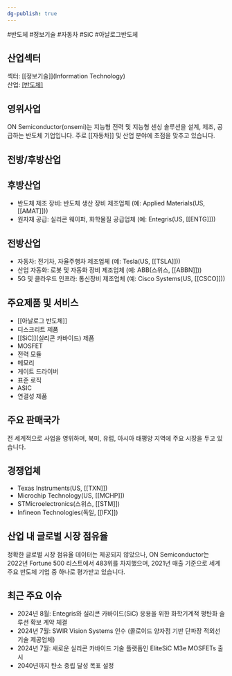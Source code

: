 ```yaml
---
dg-publish: true
---
```

#반도체  #정보기술 #자동차 #SiC #아날로그반도체


## 산업섹터

섹터: [[정보기술]](Information Technology)  
산업: [[반도체]](Semiconductors)

## 영위사업

ON Semiconductor(onsemi)는 지능형 전력 및 지능형 센싱 솔루션을 설계, 제조, 공급하는 반도체 기업입니다. 주로 [[자동차]] 및 산업 분야에 초점을 맞추고 있습니다.

## 전방/후방산업

## 후방산업

- 반도체 제조 장비: 반도체 생산 장비 제조업체 (예: Applied Materials(US, [[AMAT]]))
- 원자재 공급: 실리콘 웨이퍼, 화학물질 공급업체 (예: Entegris(US, [[ENTG]]))

## 전방산업

- 자동차: 전기차, 자율주행차 제조업체 (예: Tesla(US, [[TSLA]]))
- 산업 자동화: 로봇 및 자동화 장비 제조업체 (예: ABB(스위스, [[ABBN]]))
- 5G 및 클라우드 인프라: 통신장비 제조업체 (예: Cisco Systems(US, [[CSCO]]))

## 주요제품 및 서비스

- [[아날로그 반도체]]
- 디스크리트 제품
- [[SiC]](실리콘 카바이드) 제품
- MOSFET
- 전력 모듈
- 메모리
- 게이트 드라이버
- 표준 로직
- ASIC
- 연결성 제품

## 주요 판매국가

전 세계적으로 사업을 영위하며, 북미, 유럽, 아시아 태평양 지역에 주요 시장을 두고 있습니다.

## 경쟁업체

- Texas Instruments(US, [[TXN]])
- Microchip Technology(US, [[MCHP]])
- STMicroelectronics(스위스, [[STM]])
- Infineon Technologies(독일, [[IFX]])

## 산업 내 글로벌 시장 점유율

정확한 글로벌 시장 점유율 데이터는 제공되지 않았으나, ON Semiconductor는 2022년 Fortune 500 리스트에서 483위를 차지했으며, 2021년 매출 기준으로 세계 주요 반도체 기업 중 하나로 평가받고 있습니다.

## 최근 주요 이슈

- 2024년 8월: Entegris와 실리콘 카바이드(SiC) 응용을 위한 화학기계적 평탄화 솔루션 확보 계약 체결
- 2024년 7월: SWIR Vision Systems 인수 (콜로이드 양자점 기반 단파장 적외선 기술 제공업체)
- 2024년 7월: 새로운 실리콘 카바이드 기술 플랫폼인 EliteSiC M3e MOSFETs 출시
- 2040년까지 탄소 중립 달성 목표 설정
